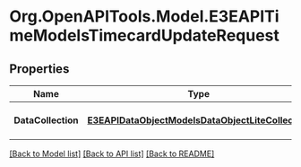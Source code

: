 
# Org.OpenAPITools.Model.E3EAPITimeModelsTimecardUpdateRequest

## Properties

Name | Type | Description | Notes
------------ | ------------- | ------------- | -------------
**DataCollection** | [**E3EAPIDataObjectModelsDataObjectLiteCollection**](E3EAPIDataObjectModelsDataObjectLiteCollection.md) | Gets or sets the DataCollection. | [optional] 

[[Back to Model list]](../README.md#documentation-for-models)
[[Back to API list]](../README.md#documentation-for-api-endpoints)
[[Back to README]](../README.md)

